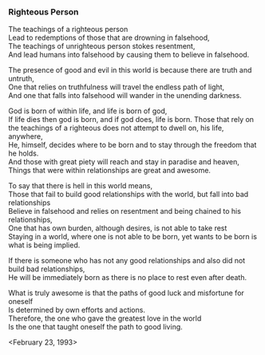 ### Righteous Person The teachings of a righteous person  Lead to redemptions of those that are drowning in falsehood,  The teachings of unrighteous person stokes resentment,   And lead humans into falsehood by causing them to believe in falsehood.  The presence of good and evil in this world is because there are truth and untruth,  One that relies on truthfulness will travel the endless path of light,  And one that falls into falsehood will wander in the unending darkness.     God is born of within life, and life is born of god,  If life dies then god is born, and if god does, life is born. Those that rely on the teachings of a righteous does not attempt to dwell on, his life, anywhere,  He, himself, decides where to be born and to stay through the freedom that he holds.  And those with great piety will reach and stay in paradise and heaven,  Things that were within relationships are great and awesome.   To say that there is hell in this world means,  Those that fail to build good relationships with the world, but fall into bad relationships  Believe in falsehood and relies on resentment and being chained to his relationships,  One that has own burden, although desires, is not able to take rest  Staying in a world, where one is not able to be born, yet wants to be born is what is being implied.  If there is someone who has not any good relationships and also did not build bad relationships,  He will be immediately born as there is no place to rest even after death.   What is truly awesome is that the paths of good luck and misfortune for oneself  Is determined by own efforts and actions.  Therefore, the one who gave the greatest love in the world  Is the one that taught oneself the path to good living.   &lt;February 23, 1993&gt;	